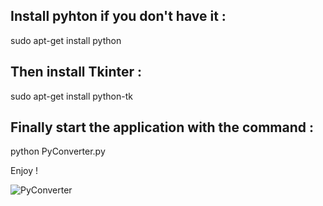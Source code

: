 Install pyhton if you don't have it : 
-----------------------------------

sudo apt-get install python

Then install Tkinter : 
---------------------

sudo apt-get install python-tk


Finally start the application with the command : 
-----------------------------------------------

python PyConverter.py


Enjoy !


![PyConverter](https://hebergeur-images.com/up/cd9e79f1b42a9d30db6cc2e8e3dc05e8.png)


